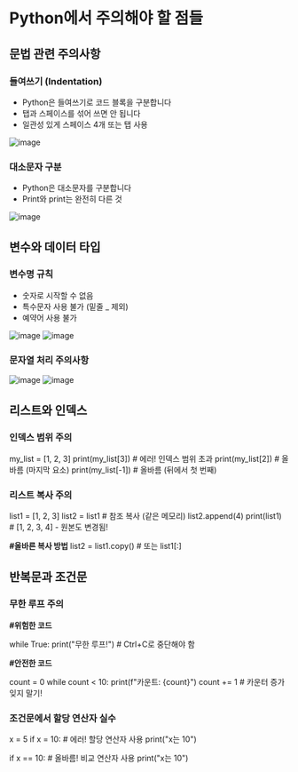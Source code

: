 # Python에서 주의해야 할 점들
## 문법 관련 주의사항
### 들여쓰기 (Indentation)
- Python은 들여쓰기로 코드 블록을 구분합니다
- 탭과 스페이스를 섞어 쓰면 안 됩니다
- 일관성 있게 스페이스 4개 또는 탭 사용

![image](https://github.com/user-attachments/assets/f5a656e4-bdd8-4266-9606-28e094726822)

### 대소문자 구분
- Python은 대소문자를 구분합니다
- Print와 print는 완전히 다른 것

![image](https://github.com/user-attachments/assets/0aab7a9e-f992-4158-a736-eb8deada9c55)


## 변수와 데이터 타입
### 변수명 규칙
- 숫자로 시작할 수 없음
- 특수문자 사용 불가 (밑줄 _ 제외)
- 예약어 사용 불가

![image](https://github.com/user-attachments/assets/3084e284-f1f1-4d28-a0de-db2abe3d7380)
![image](https://github.com/user-attachments/assets/bf514a73-b1e8-494a-947d-60052f2f7d4b)


### 문자열 처리 주의사항

![image](https://github.com/user-attachments/assets/ca8a2e77-c110-4e40-bb43-5188a0c1785b)
![image](https://github.com/user-attachments/assets/dd32d364-a7c6-4baf-844a-6c046fd2d5c2)








## 리스트와 인덱스
### 인덱스 범위 주의
my_list = [1, 2, 3]
print(my_list[3])  # 에러! 인덱스 범위 초과
print(my_list[2])  # 올바름 (마지막 요소)
print(my_list[-1]) # 올바름 (뒤에서 첫 번째)

### 리스트 복사 주의
list1 = [1, 2, 3]
list2 = list1        # 참조 복사 (같은 메모리)
list2.append(4)
print(list1)         # [1, 2, 3, 4] - 원본도 변경됨!

**#올바른 복사 방법**
list2 = list1.copy()  # 또는 list1[:]

## 반복문과 조건문
### 무한 루프 주의
**#위험한 코드**

while True:
    print("무한 루프!")  # Ctrl+C로 중단해야 함

**#안전한 코드**

count = 0
while count < 10:
    print(f"카운트: {count}")
    count += 1  # 카운터 증가 잊지 말기!

### 조건문에서 할당 연산자 실수

x = 5
if x = 10:  # 에러! 할당 연산자 사용
    print("x는 10")

if x == 10:  # 올바름! 비교 연산자 사용
    print("x는 10")
